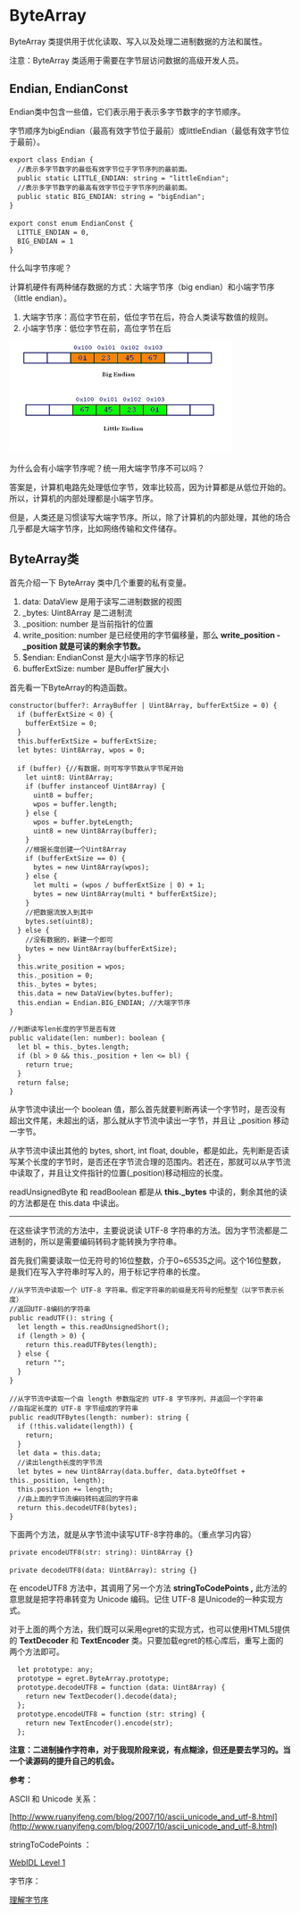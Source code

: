 # ByteArray

ByteArray 类提供用于优化读取、写入以及处理二进制数据的方法和属性。

注意：ByteArray 类适用于需要在字节层访问数据的高级开发人员。

## Endian, EndianConst

Endian类中包含一些值，它们表示用于表示多字节数字的字节顺序。

字节顺序为bigEndian（最高有效字节位于最前）或littleEndian（最低有效字节位于最前）。

```tsx
export class Endian {
  //表示多字节数字的最低有效字节位于字节序列的最前面。
  public static LITTLE_ENDIAN: string = "littleEndian";
  //表示多字节数字的最高有效字节位于字节序列的最前面。
  public static BIG_ENDIAN: string = "bigEndian";
}

export const enum EndianConst {
  LITTLE_ENDIAN = 0,
  BIG_ENDIAN = 1
}
```

什么叫字节序呢？

计算机硬件有两种储存数据的方式：大端字节序（big endian）和小端字节序（little endian）。

1. 大端字节序：高位字节在前，低位字节在后，符合人类读写数值的规则。
2. 小端字节序：低位字节在前，高位字节在后

![endian](./../img/endian.png)

为什么会有小端字节序呢？统一用大端字节序不可以吗？

答案是，计算机电路先处理低位字节，效率比较高，因为计算都是从低位开始的。所以，计算机的内部处理都是小端字节序。

但是，人类还是习惯读写大端字节序。所以，除了计算机的内部处理，其他的场合几乎都是大端字节序，比如网络传输和文件储存。

## ByteArray类

首先介绍一下 ByteArray 类中几个重要的私有变量。

1. data: DataView  是用于读写二进制数据的视图
2. _bytes: Uint8Array 是二进制流
3. _position: number 是当前指针的位置
4. write_position: number 是已经使用的字节偏移量，那么 **write_position - _position 就是可读的剩余字节数。**
5. $endian: EndianConst 是大小端字节序的标记
6. bufferExtSize: number 是Buffer扩展大小

首先看一下ByteArray的构造函数。

```tsx
constructor(buffer?: ArrayBuffer | Uint8Array, bufferExtSize = 0) {
  if (bufferExtSize < 0) {
    bufferExtSize = 0;
  }
  this.bufferExtSize = bufferExtSize;
  let bytes: Uint8Array, wpos = 0;

  if (buffer) {//有数据，则可写字节数从字节尾开始
    let uint8: Uint8Array;
    if (buffer instanceof Uint8Array) {
      uint8 = buffer;
      wpos = buffer.length;
    } else {
      wpos = buffer.byteLength;
      uint8 = new Uint8Array(buffer);
    }
    //根据长度创建一个Uint8Array
    if (bufferExtSize == 0) {
      bytes = new Uint8Array(wpos);
    } else {
      let multi = (wpos / bufferExtSize | 0) + 1;
      bytes = new Uint8Array(multi * bufferExtSize);
    }
    //把数据流放入到其中
    bytes.set(uint8);
  } else {
    //没有数据的，新建一个即可
    bytes = new Uint8Array(bufferExtSize);
  }
  this.write_position = wpos;
  this._position = 0;
  this._bytes = bytes;
  this.data = new DataView(bytes.buffer);
  this.endian = Endian.BIG_ENDIAN; //大端字节序
}
```

```tsx
//判断读写len长度的字节是否有效
public validate(len: number): boolean {
  let bl = this._bytes.length;
  if (bl > 0 && this._position + len <= bl) {
    return true;
  } 
  return false;
}
```

从字节流中读出一个 boolean 值，那么首先就要判断再读一个字节时，是否没有超出文件尾，未超出的话，那么就从字节流中读出一字节，并且让 _position 移动一字节。

从字节流中读出其他的 bytes, short, int float, double，都是如此，先判断是否读写某个长度的字节时，是否还在字节流合理的范围内。若还在，那就可以从字节流中读取了，并且让文件指针的位置(_position)移动相应的长度。

readUnsignedByte 和 readBoolean 都是从 **this._bytes** 中读的，剩余其他的读的方法都是在 this.data 中读出。

---

在这些读字节流的方法中，主要说说读 UTF-8 字符串的方法。因为字节流都是二进制的，所以是需要编码转码才能转换为字符串。

首先我们需要读取一位无符号的16位整数，介于0~65535之间。这个16位整数，是我们在写入字符串时写入的，用于标记字符串的长度。

```tsx
//从字节流中读取一个 UTF-8 字符串。假定字符串的前缀是无符号的短整型（以字节表示长度）
//返回UTF-8编码的字符串
public readUTF(): string {
  let length = this.readUnsignedShort();
  if (length > 0) {
    return this.readUTFBytes(length);
  } else {
    return "";
  }
}

//从字节流中读取一个由 length 参数指定的 UTF-8 字节序列，并返回一个字符串
//由指定长度的 UTF-8 字节组成的字符串
public readUTFBytes(length: number): string {
  if (!this.validate(length)) {
    return;
  }
  let data = this.data;
  //读出length长度的字节流
  let bytes = new Uint8Array(data.buffer, data.byteOffset + this._position, length);
  this.position += length;
  //由上面的字节流编码转码返回的字符串
  return this.decodeUTF8(bytes);
}
```

下面两个方法，就是从字节流中读写UTF-8字符串的。（重点学习内容）

```tsx
private encodeUTF8(str: string): Uint8Array {}

private decodeUTF8(data: Uint8Array): string {}
```

在 encodeUTF8 方法中，其调用了另一个方法 **stringToCodePoints ,** 此方法的意思就是把字符串转变为 Unicode 编码。记住 UTF-8 是Unicode的一种实现方式。

对于上面的两个方法，我们既可以采用egret的实现方式，也可以使用HTML5提供的 **TextDecoder** 和 **TextEncoder** 类。只要加载egret的核心库后，重写上面的两个方法即可。

```tsx
  let prototype: any;
  prototype = egret.ByteArray.prototype;
  prototype.decodeUTF8 = function (data: Uint8Array) {
    return new TextDecoder().decode(data);
  };
  prototype.encodeUTF8 = function (str: string) {
    return new TextEncoder().encode(str);
  };
```

**注意：二进制操作字符串，对于我现阶段来说，有点糊涂，但还是要去学习的。当一个读源码的提升自己的机会。**

**参考：**

ASCII 和 Unicode 关系：

[http://www.ruanyifeng.com/blog/2007/10/ascii_unicode_and_utf-8.html](http://www.ruanyifeng.com/blog/2007/10/ascii_unicode_and_utf-8.html)

stringToCodePoints ：

[WebIDL Level 1](http://www.w3.org/TR/WebIDL/#idl-DOMString)

字节序：

[理解字节序](http://www.ruanyifeng.com/blog/2016/11/byte-order.html)
